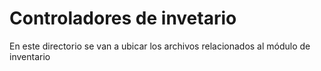 # Controladores de invetario
En este directorio se van a ubicar los archivos relacionados al módulo de inventario